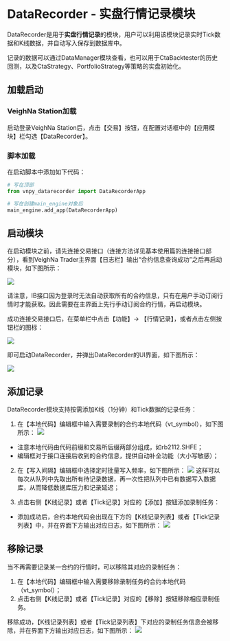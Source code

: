 # DataRecorder - 实盘行情记录模块

DataRecorder是用于**实盘行情记录**的模块，用户可以利用该模块记录实时Tick数据和K线数据，并自动写入保存到数据库中。

记录的数据可以通过DataManager模块查看，也可以用于CtaBacktester的历史回测，以及CtaStrategy、PortfolioStrategy等策略的实盘初始化。

## 加载启动

### VeighNa Station加载

启动登录VeighNa Station后，点击【交易】按钮，在配置对话框中的【应用模块】栏勾选【DataRecorder】。

### 脚本加载

在启动脚本中添加如下代码：

```python 3
# 写在顶部
from vnpy_datarecorder import DataRecorderApp

# 写在创建main_engine对象后
main_engine.add_app(DataRecorderApp)
```

## 启动模块

在启动模块之前，请先连接交易接口（连接方法详见基本使用篇的连接接口部分），看到VeighNa Trader主界面【日志栏】输出“合约信息查询成功”之后再启动模块，如下图所示：

![](https://vnpy-doc.oss-cn-shanghai.aliyuncs.com/cta_strategy/1.png)

请注意，IB接口因为登录时无法自动获取所有的合约信息，只有在用户手动订阅行情时才能获取。因此需要在主界面上先行手动订阅合约行情，再启动模块。

成功连接交易接口后，在菜单栏中点击【功能】-> 【行情记录】，或者点击左侧按钮栏的图标：

![](https://vnpy-doc.oss-cn-shanghai.aliyuncs.com/data_recorder/1.png)

即可启动DataRecorder，并弹出DataRecorder的UI界面，如下图所示：

![](https://vnpy-doc.oss-cn-shanghai.aliyuncs.com/data_recorder/4.png)


## 添加记录

DataRecorder模块支持按需添加K线（1分钟）和Tick数据的记录任务：

1. 在【本地代码】编辑框中输入需要录制的合约本地代码（vt_symbol），如下图所示：
![](https://vnpy-doc.oss-cn-shanghai.aliyuncs.com/data_recorder/5.png)
- 注意本地代码由代码前缀和交易所后缀两部分组成，如rb2112.SHFE；
- 编辑框对于接口连接后收到的合约信息，提供自动补全功能（大小写敏感）；

2. 在【写入间隔】编辑框中选择定时批量写入频率，如下图所示：
![](https://vnpy-doc.oss-cn-shanghai.aliyuncs.com/data_recorder/6.png)
这样可以每次从队列中先取出所有待记录数据，再一次性把队列中已有数据写入数据库，从而降低数据库压力和记录延迟；

3. 点击右侧【K线记录】或者【Tick记录】对应的【添加】按钮添加录制任务：

- 添加成功后，合约本地代码会出现在下方的【K线记录列表】或者【Tick记录列表】中，并在界面下方输出对应日志，如下图所示：
![](https://vnpy-doc.oss-cn-shanghai.aliyuncs.com/data_recorder/10.png)


## 移除记录

当不再需要记录某一合约的行情时，可以移除其对应的录制任务：

1. 在【本地代码】编辑框中输入需要移除录制任务的合约本地代码（vt_symbol）；
2. 点击右侧【K线记录】或者【Tick记录】对应的【移除】按钮移除相应录制任务。

移除成功，【K线记录列表】或者【Tick记录列表】下对应的录制任务信息会被移除，并在界面下方输出对应日志，如下图所示：
![](https://vnpy-doc.oss-cn-shanghai.aliyuncs.com/data_recorder/9.png)
